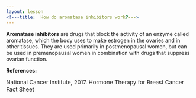 ```yaml
---
layout: lesson
<!---title:  How do aromatase inhibitors work?---> 
---
```


**Aromatase inhibitors** are drugs that block the activity of an enzyme called aromatase, which the body uses to make estrogen in the ovaries and in other tissues. They are used primarily in postmenopausal women, but can be used in premenopausal women in combination with drugs that suppress ovarian function.

**References:**

<span style="font-size:15px;">National Cancer Institute, 2017. Hormone Therapy for Breast Cancer Fact Sheet</span>
